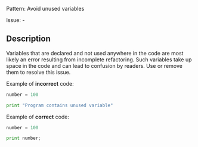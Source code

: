 Pattern: Avoid unused variables

Issue: -

## Description

Variables that are declared and not used anywhere in the code are most likely an error resulting from incomplete refactoring. Such variables take up space in the code and can lead to confusion by readers. Use or remove them to resolve this issue.


Example of **incorrect** code:
```python
number = 100

print "Program contains unused variable"
```

Example of **correct** code:
```python
number = 100

print number;
```